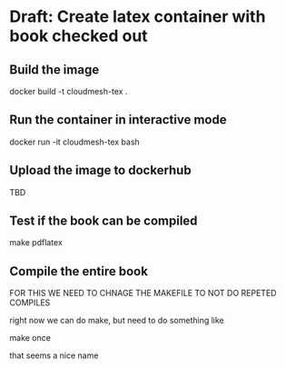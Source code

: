# Draft: Create latex container with book checked out

## Build the image

docker build -t cloudmesh-tex .


## Run the container in interactive mode

docker run -it cloudmesh-tex bash


## Upload the image to dockerhub

TBD

## Test if the book can be compiled

make pdflatex

## Compile the entire book 

FOR THIS WE NEED TO CHNAGE THE MAKEFILE TO NOT DO REPETED COMPILES

right now we can do make, but need to do something like 

make once

that seems a nice name
